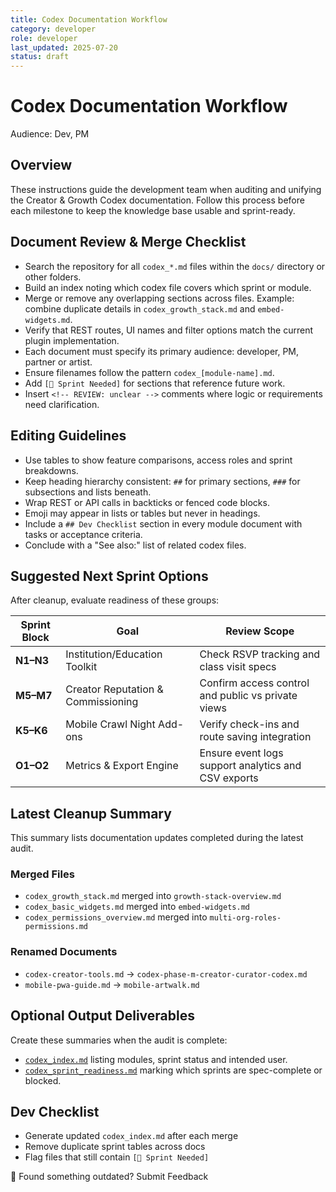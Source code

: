```yaml
---
title: Codex Documentation Workflow
category: developer
role: developer
last_updated: 2025-07-20
status: draft
---
```

# Codex Documentation Workflow

Audience: Dev, PM

## Overview
These instructions guide the development team when auditing and unifying the Creator & Growth Codex documentation. Follow this process before each milestone to keep the knowledge base usable and sprint-ready.

## Document Review & Merge Checklist
- Search the repository for all `codex_*.md` files within the `docs/` directory or other folders.
- Build an index noting which codex file covers which sprint or module.
- Merge or remove any overlapping sections across files. Example: combine duplicate details in `codex_growth_stack.md` and `embed-widgets.md`.
- Verify that REST routes, UI names and filter options match the current plugin implementation.
- Each document must specify its primary audience: developer, PM, partner or artist.
- Ensure filenames follow the pattern `codex_[module-name].md`.
- Add `[🚧 Sprint Needed]` for sections that reference future work.
- Insert `<!-- REVIEW: unclear -->` comments where logic or requirements need clarification.

## Editing Guidelines
- Use tables to show feature comparisons, access roles and sprint breakdowns.
- Keep heading hierarchy consistent: `##` for primary sections, `###` for subsections and lists beneath.
- Wrap REST or API calls in backticks or fenced code blocks.
- Emoji may appear in lists or tables but never in headings.
- Include a `## Dev Checklist` section in every module document with tasks or acceptance criteria.
- Conclude with a "See also:" list of related codex files.

## Suggested Next Sprint Options
After cleanup, evaluate readiness of these groups:

| Sprint Block | Goal | Review Scope |
|--------------|------|--------------|
| **N1–N3** | Institution/Education Toolkit | Check RSVP tracking and class visit specs |
| **M5–M7** | Creator Reputation & Commissioning | Confirm access control and public vs private views |
| **K5–K6** | Mobile Crawl Night Add-ons | Verify check-ins and route saving integration |
| **O1–O2** | Metrics & Export Engine | Ensure event logs support analytics and CSV exports |

## Latest Cleanup Summary
This summary lists documentation updates completed during the latest audit.

### Merged Files
- `codex_growth_stack.md` merged into `growth-stack-overview.md`
- `codex_basic_widgets.md` merged into `embed-widgets.md`
- `codex_permissions_overview.md` merged into `multi-org-roles-permissions.md`

### Renamed Documents
- `codex-creator-tools.md` → `codex-phase-m-creator-curator-codex.md`
- `mobile-pwa-guide.md` → `mobile-artwalk.md`

## Optional Output Deliverables
Create these summaries when the audit is complete:
- [`codex_index.md`](./codex_index.md) listing modules, sprint status and intended user.
- [`codex_sprint_readiness.md`](./codex_sprint_readiness.md) marking which sprints are spec-complete or blocked.

## Dev Checklist
- Generate updated `codex_index.md` after each merge
- Remove duplicate sprint tables across docs
- Flag files that still contain `[🚧 Sprint Needed]`

💬 Found something outdated? Submit Feedback
